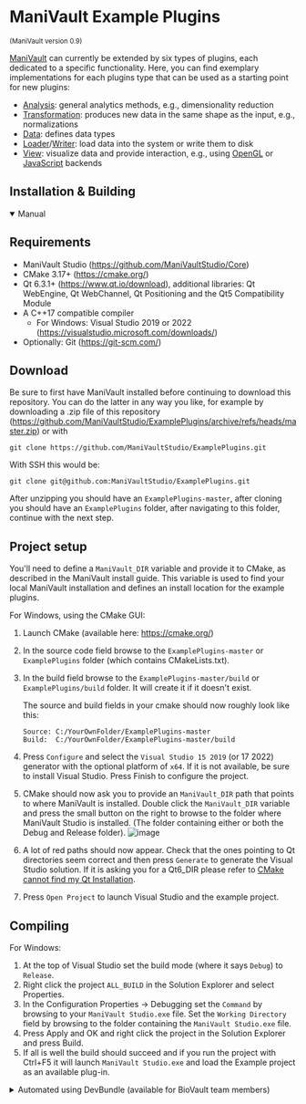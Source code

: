 # ManiVault Example Plugins
<sub>(ManiVault version 0.9)</sub>

[ManiVault](https://github.com/ManiVaultStudio/Core) can currently be extended by six types of plugins, each dedicated to a specific functionality. Here, you can find exemplary implementations for each plugins type that can be used as a starting point for new plugins:
- [Analysis](https://github.com/ManiVaultStudio/ExamplePlugins/tree/master/ExampleAnalysis): general analytics methods, e.g., dimensionality reduction
- [Transformation](https://github.com/ManiVaultStudio/ExamplePlugins/tree/master/ExampleTransformation): produces new data in the same shape as the input, e.g., normalizations
- [Data](https://github.com/ManiVaultStudio/ExamplePlugins/tree/master/ExampleData): defines data types
- [Loader](https://github.com/ManiVaultStudio/ExamplePlugins/tree/master/ExampleLoader)/[Writer](https://github.com/ManiVaultStudio/ExamplePlugins/tree/master/ExampleWriter): load data into the system or write them to disk 
- [View](https://github.com/ManiVaultStudio/ExamplePlugins/tree/master/ExampleView): visualize data and provide interaction, e.g., using [OpenGL](https://github.com/ManiVaultStudio/ExamplePlugins/tree/master/ExampleViewOpenGL) or [JavaScript](https://github.com/ManiVaultStudio/ExamplePlugins/tree/master/ExampleViewJS) backends

## Installation & Building
<details open>

<summary>Manual</summary>

## Requirements
* ManiVault Studio (https://github.com/ManiVaultStudio/Core)
* CMake 3.17+ (https://cmake.org/)
* Qt 6.3.1+ (https://www.qt.io/download), additional libraries: Qt WebEngine, Qt WebChannel, Qt Positioning and the Qt5 Compatibility Module
* A C++17 compatible compiler
    * For Windows: Visual Studio 2019 or 2022 (https://visualstudio.microsoft.com/downloads/)
* Optionally: Git (https://git-scm.com/)

## Download
Be sure to first have ManiVault installed before continuing to download this repository. You can do the latter in any way you like, for example by downloading a .zip file of this repository (https://github.com/ManiVaultStudio/ExamplePlugins/archive/refs/heads/master.zip) or with 
```
git clone https://github.com/ManiVaultStudio/ExamplePlugins.git
```
With SSH this would be:
```
git clone git@github.com:ManiVaultStudio/ExamplePlugins.git
```
After unzipping you should have an `ExamplePlugins-master`, after cloning you should have an `ExamplePlugins` folder, after navigating to this folder, continue with the next step.

## Project setup
You'll need to define a `ManiVault_DIR` variable and provide it to CMake, as described in the ManiVault install guide. This variable is used to find your local ManiVault installation and defines an install location for the example plugins. 

For Windows, using the CMake GUI:
1. Launch CMake (available here: https://cmake.org/)
2. In the source code field browse to the `ExamplePlugins-master` or `ExamplePlugins` folder (which contains CMakeLists.txt).
3. In the build field browse to the `ExamplePlugins-master/build` or `ExamplePlugins/build` folder. It will create it if it doesn't exist.

   The source and build fields in your cmake should now roughly look like this:

   `Source: C:/YourOwnFolder/ExamplePlugins-master`  
   `Build:  C:/YourOwnFolder/ExamplePlugins-master/build`
   
4. Press `Configure` and select the `Visual Studio 15 2019` (or 17 2022) generator with the optional platform of `x64`. If it is not available, be sure to install Visual Studio. Press Finish to configure the project.
5. CMake should now ask you to provide an `ManiVault_DIR` path that points to where ManiVault is installed. Double click the `ManiVault_DIR` variable and press the small button on the right to browse to the folder where ManiVault Studio is installed. (The folder containing either or both the Debug and Release folder).
![image](https://github.com/ManiVaultStudio/ExamplePlugins/assets/2978176/8f082e77-d90d-45fb-bc0d-e0b8a5a634f3)

6. A lot of red paths should now appear. Check that the ones pointing to Qt directories seem correct and then press `Generate` to generate the Visual Studio solution. If it is asking you for a Qt6_DIR please refer to [CMake cannot find my Qt Installation](https://github.com/ManiVaultStudio/PublicWiki/wiki/FAQ#cmake-cannot-find-my-qt-installation).
7. Press `Open Project` to launch Visual Studio and the example project.

## Compiling
For Windows:
1. At the top of Visual Studio set the build mode (where it says `Debug`) to `Release`.
2. Right click the project `ALL_BUILD` in the Solution Explorer and select Properties.
3. In the Configuration Properties -> Debugging set the `Command` by browsing to your `ManiVault Studio.exe` file. Set the `Working Directory` field by browsing to the folder containing the `ManiVault Studio.exe` file.
4. Press Apply and OK and right click the project in the Solution Explorer and press Build.
5. If all is well the build should succeed and if you run the project with Ctrl+F5 it will launch `ManiVault Studio.exe` and load the Example project as an available plug-in.

</details>

<details>
   
<summary>Automated using DevBundle (available for BioVault team members)</summary>

The preferred approach to building the example plugins is by using our [DevBundle](https://github.com/ManiVaultStudio/DevBundle) tool. This cross-platform tool creates self-contained development environments using build configurations in JSON format. Since the build environments are self-contained, multiple build environments can exist side-by-side. The major advantage of using DevBundle is that it will remove much of the configuration overhead by:
- Cloning repositories from the build configuration (with the branch specified in the build configuration)
- Downloading related binary dependencies from our [Artifactory](https://lkeb-artifactory.lumc.nl/ui/login/) server (and adding/configuring paths in the `CMakeLists.txt`)
- Setting up an umbrella CMakeLists.txt which consists of all projects from the build configuration

Note: the `allmain` build config in the DevBundle [config.json](https://github.com/ManiVaultStudio/DevBundle/blob/master/config.json) contains an example of how to add the example plugins to a build configuration.

</details>

